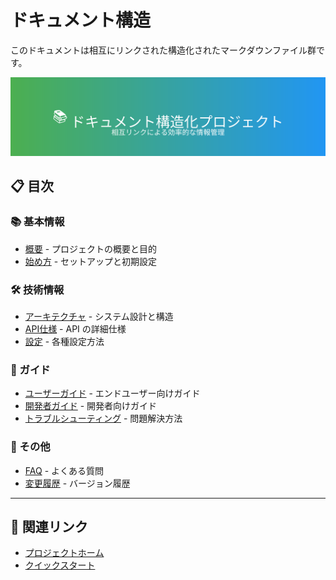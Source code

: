 # ドキュメント構造

このドキュメントは相互にリンクされた構造化されたマークダウンファイル群です。

![メインイメージ](../images/main-header.svg)

## 📋 目次

### 📚 基本情報
- [概要](./020-overview.html) - プロジェクトの概要と目的
- [始め方](./030-getting-started.html) - セットアップと初期設定

### 🛠️ 技術情報
- [アーキテクチャ](./040-architecture.html) - システム設計と構造
- [API仕様](./050-api-reference.html) - API の詳細仕様
- [設定](./060-configuration.html) - 各種設定方法

### 📖 ガイド
- [ユーザーガイド](./080-user-guide.html) - エンドユーザー向けガイド
- [開発者ガイド](./070-developer-guide.html) - 開発者向けガイド
- [トラブルシューティング](./090-troubleshooting.html) - 問題解決方法

### 📝 その他
- [FAQ](./100-faq.html) - よくある質問
- [変更履歴](./changelog.md) - バージョン履歴

---

## 🔗 関連リンク
- [プロジェクトホーム](./020-overview.html)
- [クイックスタート](./030-getting-started.html)
